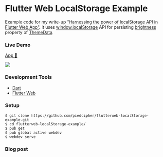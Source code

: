 # Flutter Web LocalStorage Example
Example code for my write-up ["Harnessing the power of localStorage API in Flutter Web App"](). It uses [window.localStorage](https://api.dartlang.org/stable/2.5.0/dart-html/Storage-class.html) API for persisting [brightness](https://api.flutter.dev/flutter/material/ThemeData/brightness.html) property of [ThemeData](https://api.flutter.dev/flutter/material/ThemeData-class.html).

### Live Demo
[App :rocket:](http://flutterweb-localstorage-example.surge.sh/)

![](https://raw.githubusercontent.com/piedcipher/flutterweb-localStorage-example/master/demo.gif?token=ADGVHWMWODP6VMLLOAOJ5OS5OOQEE)
### Development Tools
- [Dart](https://dart.dev)
- [Flutter Web](https://flutter.dev/web)

### Setup
```
$ git clone https://github.com/piedcipher/flutterweb-localStorage-example.git
$ cd flutterweb-localStorage-example/
$ pub get
$ pub global active webdev
$ webdev serve
```

### Blog post
 